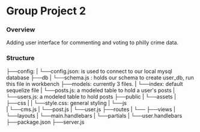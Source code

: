 # Group Project 2

### Overview

Adding user interface for commenting and voting to philly crime data.

### Structure
├──config: 
|    └──config.json:    is used to connect to our local mysql database
├──db
|   └──schema.js : holds our schema to create user_db, run this file in workbench
├──models: currently 3 files. 
|   └──index: default sequelize file
|   └──posts.js: a modeled table to hold a user's posts
|   └──users.js: a modeled table to hold posts
├──public
|   └──assets
|       ├──css
|       |    └──style.css: general styling
|       └──js    
|           └──cms.js
|           └──post.js
|           └──user.js
├──routes
|    └──
├──views
|   └──layouts
|      └──main.handlebars
|   └──partials
|      └──user.handlebars
├──package.json
├──server.js